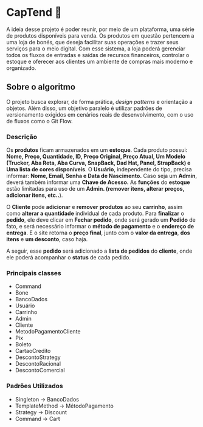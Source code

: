 # CapTend 🧢

A ideia desse projeto é poder reunir, por meio de um plataforma, uma série de produtos disponíveis para venda. Os produtos em questão pertencem a uma loja de bonés, que deseja facilitar suas operações e trazer seus serviços para o meio digital. Com esse sistema, a loja poderá gerenciar todos os fluxos de entradas e saídas de recursos financeiros, controlar o estoque e oferecer aos clientes um ambiente de compras mais moderno e organizado.

## Sobre o algoritmo
O projeto busca explorar, de forma prática, _design patterns_ e orientação a objetos. Além disso, um objetivo paralelo é utilizar padrões de versionamento exigidos em cenários reais de desenvolvimento, com o uso de fluxos como o Git Flow.


### Descrição
Os **produtos** ficam armazenados em um **estoque**. Cada produto possui: **Nome, Preço, Quantidade, ID, Preço Original, Preço Atual, Um Modelo (Trucker, Aba Reta, Aba Curva, SnapBack, Dad Hat, Panel, StrapBack) e Uma lista de cores disponíveis**.  O **Usuário**, independente do tipo, precisa informar: **Nome, Email, Senha e Data de Nascimento.** Caso seja um **Admin**, deverá também informar uma **Chave de Acesso.** As **funções** do **estoque** estão limitadas para uso de um **Admin. (remover itens, alterar preços, adicionar itens, etc..**).

O **Cliente** pode **adicionar** e **remover** **produtos** ao seu **carrinho**, assim como **alterar a quantidade** individual de cada produto. Para **finalizar** o **pedido**, ele deve clicar em **Fechar pedido**, onde será gerado um **Pedido** de fato, e será necessário informar o **método de pagamento** e o **endereço de entrega**.  E o site retorna o **preço final**, junto com o **valor da entrega**, **dos itens** e **um desconto**, caso haja.

A seguir, esse **pedido** será adicionado a **lista de pedidos** do **cliente**, onde ele poderá acompanhar o **status** de cada pedido.

### Principais classes
- Command
- Bone
- BancoDados
- Usuário
- Carrinho
- Admin
- Cliente
- MetodoPagamentoCliente
- Pix
- Boleto
- CartaoCredito
- DescontoStrategy
- DescontoRacional
- DescontoComercial

### Padrões Utilizados
- Singleton -> BancoDados
- TemplateMethod -> MétodoPagamento
- Strategy -> Discount
- Command -> Cart

 
